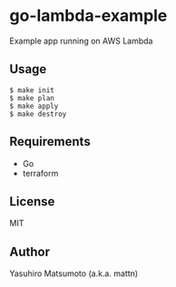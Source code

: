 # go-lambda-example

Example app running on AWS Lambda

## Usage

```
$ make init
$ make plan
$ make apply
$ make destroy
```

## Requirements

* Go
* terraform

## License

MIT

## Author

Yasuhiro Matsumoto (a.k.a. mattn)
